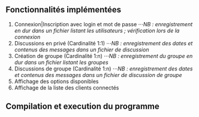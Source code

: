 ## Fonctionnalités implémentées
1. Connexion|Inscription avec login et mot de passe
⋅⋅⋅_NB : enregistrement en dur dans un fichier listant les utilisateurs ; vérification lors de la connexion_
2. Discussions en privé (Cardinalité 1:1)
⋅⋅⋅_NB : enregistrement des dates et contenus des messages dans un fichier de discussion_
3. Création de groupe (Cardinalité 1:n)
⋅⋅⋅_NB : enregistrement du groupe en dur dans un fichier listant les groupes_
4. Discussions de groupe (Cardinalité 1:n) 
⋅⋅⋅_NB : enregistrement des dates et contenus des messages dans un fichier de discussion de groupe_
4. Affichage des options disponibles
5. Affichage de la liste des clients connectés

## Compilation et execution du programme